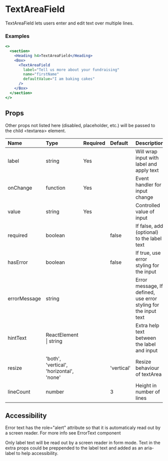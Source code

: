 # TextAreaField

TextAreaField lets users enter and edit text over multiple lines.

### Examples

```.jsx
<>
  <section>
    <Heading h4>TextAreaField</Heading>
    <Box>
      <TextAreaField
        label="Tell us more about your fundraising"
        name="firstName"
        defaultValue="I am baking cakes"
      />
    </Box>
  </section>
</>
```

## Props

Other props not listed here (disabled, placeholder, etc.) will be passed to the child &lt;textarea&gt; element.

| Name         | Type                                     | Required | Default    | Description                                                     |
| :----------- | :--------------------------------------- | :------- | :--------- | :-------------------------------------------------------------- |
| label        | string                                   | Yes      |            | Will wrap input with label and apply text                       |
| onChange     | function                                 | Yes      |            | Event handler for input change                                  |
| value        | string                                   | Yes      |            | Controlled value of input                                       |
| required     | boolean                                  |          | false      | If false, add (optional) to the label text                      |
| hasError     | boolean                                  |          | false      | If true, use error styling for the input                        |
| errorMessage | string                                   |          |            | Error message, If defined, use error styling for the input text |
| hintText     | ReactElement \| string                   |          |            | Extra help text between the label and input                     |
| resize       | 'both', 'vertical', 'horizontal', 'none' |          | 'vertical' | Resize behaviour of textArea                                    |
| lineCount    | number                                   |          | 3          | Height in number of lines                                       |

## Accessibility

Error text has the role="alert" attribute so that it is automaticaly read out by a screen reader. For more info see ErrorText component

Only label text will be read out by a screen reader in form mode. Text in the extra props could be preppended to the label text and added as an aria-label to help accessibility.
